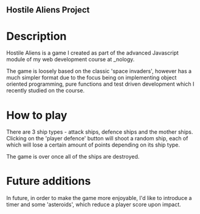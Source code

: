 ## Hostile Aliens Project

# Description

Hostile Aliens is a game I created as part of the advanced Javascript module of my web development course at \_nology.

The game is loosely based on the classic 'space invaders', however has a much simpler format due to the focus being on implementing object oriented programming, pure functions and test driven development which I recently studied on the course.

# How to play

There are 3 ship types - attack ships, defence ships and the mother ships. Clicking on the 'player defence' button will shoot a random ship, each of which will lose a certain amount of points depending on its ship type.

The game is over once all of the ships are destroyed.

# Future additions

In future, in order to make the game more enjoyable, I'd like to introduce a timer and some 'asteroids', which reduce a player score upon impact.

